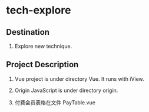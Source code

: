 # tech-explore

## Destination
1. Explore new technique.

## Project Description
1. Vue project is under directory Vue. It runs with iView.

2. Origin JavaScript is under directory origin.

3. 付费会员表格在文件  PayTable.vue